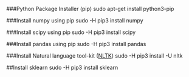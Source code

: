 ###Python Package Installer (pip)
sudo apt-get install python3-pip

###Install numpy using pip
sudo -H pip3 install numpy

###Install scipy using pip
sudo -H pip3 install scipy

###Install pandas using pip
sudo -H pip3 install pandas

###Install Natural language tool-kit ([NLTK](https://www.nltk.org/))
sudo -H pip3 install -U nltk

##Install sklearn
sudo -H pip3 install sklearn